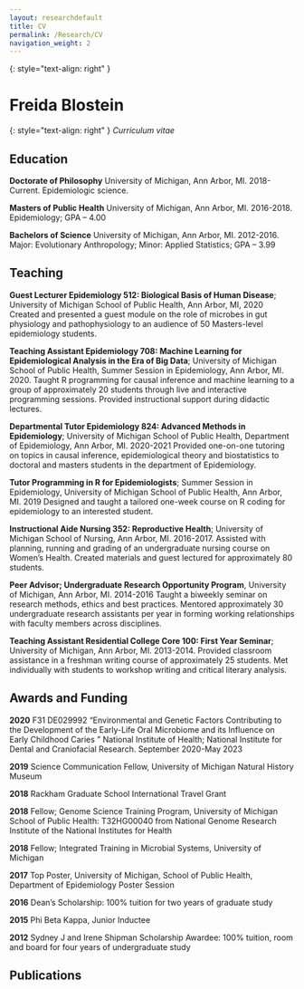 ```yaml
---
layout: researchdefault
title: CV
permalink: /Research/CV
navigation_weight: 2
---
```

{: style="text-align: right" }
# Freida Blostein 
{: style="text-align: right" } *Curriculum vitae*

## Education
**Doctorate of Philosophy** University of Michigan, Ann Arbor, MI. 2018-Current. Epidemiologic science.


**Masters of Public Health** University of Michigan, Ann Arbor, MI. 2016-2018. Epidemiology; GPA – 4.00


**Bachelors of Science** University of Michigan, Ann Arbor, MI. 2012-2016. Major: Evolutionary Anthropology; Minor: Applied Statistics; GPA – 3.99


## Teaching

**Guest Lecturer Epidemiology 512: Biological Basis of Human Disease**; University of Michigan School of Public Health, Ann Arbor, MI, 2020
Created and presented a guest module on the role of microbes in gut physiology and pathophysiology to an audience of 50 Masters-level epidemiology students.


**Teaching Assistant Epidemiology 708: Machine Learning for Epidemiological Analysis in the Era of Big Data**; University of Michigan School of Public Health, Summer Session in Epidemiology, Ann Arbor, MI. 2020.
Taught R programming for causal inference and machine learning to a group of 
approximately 20 students through live and interactive programming sessions. Provided instructional support during didactic lectures. 


**Departmental Tutor Epidemiology 824: Advanced Methods in Epidemiology**; University of Michigan School of Public Health, Department of Epidemiology, Ann Arbor, MI. 2020-2021
Provided one-on-one tutoring on topics in causal inference, epidemiological theory and biostatistics to doctoral and masters students in the department of Epidemiology. 


**Tutor Programming in R for Epidemiologists**; Summer Session in Epidemiology, University of Michigan School of Public Health, Ann Arbor, MI. 2019
Designed and taught a tailored one-week course on R coding for epidemiology to an interested student. 


**Instructional Aide Nursing 352: Reproductive Health**; University of Michigan School of Nursing, Ann Arbor, MI. 2016-2017. 
Assisted with planning, running and grading of an undergraduate nursing course on Women’s Health. Created materials and guest lectured for approximately 80 students. 


**Peer Advisor; Undergraduate Research Opportunity Program**, University of Michigan, Ann Arbor, MI. 2014-2016 
Taught a biweekly seminar on research methods, ethics and best practices. Mentored approximately 30 undergraduate research assistants per year in forming working relationships with faculty members across disciplines. 

**Teaching Assistant Residential College Core 100: First Year Seminar**; University of Michigan, Ann Arbor, MI. 2013-2014. 
Provided classroom assistance in a freshman writing course of approximately 25 students. Met individually with students to workshop writing and critical literary analysis. 

## Awards and Funding 
**2020** F31 DE029992 “Environmental and Genetic Factors Contributing to the Development of the Early-Life Oral Microbiome and its Influence on Early Childhood Caries ” National Institute of Health; National Institute for Dental and Craniofacial Research. September 2020-May 2023

**2019** Science Communication Fellow, University of Michigan Natural History Museum

**2018** Rackham Graduate School International Travel Grant

**2018** Fellow; Genome Science Training Program, University of Michigan School of Public Health: T32HG00040 from National Genome Research Institute of the National Institutes 	  for Health 

**2018** Fellow; Integrated Training in Microbial Systems, University of Michigan

**2017** Top Poster, University of Michigan, School of Public Health, Department of Epidemiology Poster Session 
      
**2016** Dean’s Scholarship: 100% tuition for two years of graduate study 

**2015** Phi Beta Kappa, Junior Inductee 

**2012** Sydney J and Irene Shipman Scholarship Awardee: 100% tuition, room and board for four years of undergraduate study 

## Publications

	   
